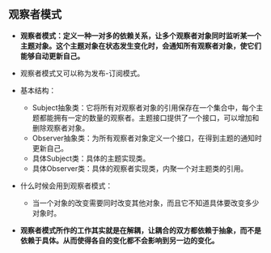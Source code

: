 ## 观察者模式

- **观察者模式：定义一种一对多的依赖关系，让多个观察者对象同时监听某一个主题对象。这个主题对象在状态发生变化时，会通知所有观察者对象，使它们能够自动更新自己。**


- 观察者模式又可以称为发布-订阅模式。
- 基本结构：

  - Subject抽象类：它将所有对观察者对象的引用保存在一个集合中，每个主题都能拥有一定的数量的观察者。主题接口提供了一个接口，可以增加和删除观察者对象。
  - Observer抽象类：为所有观察者对象定义一个接口，在得到主题的通知时更新自己。
  - 具体Subject类：具体的主题实现类。
  - 具体Observer类：具体的观察者实现类，内聚一个对主题类的引用。
- 什么时候会用到观察者模式：

  - 当一个对象的改变需要同时改变其他对象，而且它不知道具体要改变多少对象时。
- **观察者模式所作的工作其实就是在解耦，让耦合的双方都依赖于抽象，而不是依赖于具体。从而使得各自的变化都不会影响到另一边的变化。**